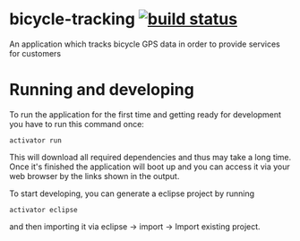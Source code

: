 # bicycle-tracking [![build status](https://travis-ci.org/Hawai-AST/bicycle-tracking-frontend.svg?branch=master)](https://travis-ci.org/Hawai-AST/bicycle-tracking-frontend)
An application which tracks bicycle GPS data in order to provide services for customers

# Running and developing
To run the application for the first time and getting ready for development you have to run this command once:
```
activator run
```
This will download all required dependencies and thus may take a long time.
Once it's finished the application will boot up and you can access it via your web browser by the links shown in the
output.

To start developing, you can generate a eclipse project by running
```
activator eclipse
```
and then importing it via eclipse -> import -> Import existing project.
